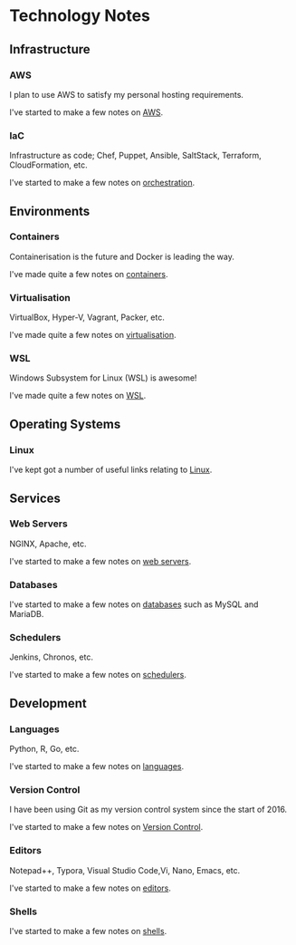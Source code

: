 # Technology Notes

## Infrastructure

### AWS

I plan to use AWS to satisfy my personal hosting requirements.

I've started to make a few notes on [AWS](Infrastructure/AWS/README.md).



### IaC

Infrastructure as code; Chef, Puppet, Ansible, SaltStack, Terraform, CloudFormation, etc.

I've started to make a few notes on [orchestration](Infrastructure/IaC/README.md).



## Environments

### Containers

Containerisation is the future and Docker is leading the way.

I've made quite a few notes on [containers](Environments/Containers/README.md).



### Virtualisation

VirtualBox, Hyper-V, Vagrant, Packer, etc.

I've made quite a few notes on [virtualisation](Environments/Virtualisation/README.md).



### WSL

Windows Subsystem for Linux (WSL) is awesome!

I've made quite a few notes on [WSL](Environments/WSL/README.md).



## Operating Systems

### Linux

I've kept got a number of useful links relating to [Linux](Operating_Systems/Linux/README.md).



## Services

### Web Servers

NGINX, Apache, etc.

I've started to make a few notes on [web servers](Services/Web%20Servers/README.md).



### Databases

I've started to make a few notes on [databases](Services/Databases/README.md) such as MySQL and MariaDB.



### Schedulers

Jenkins, Chronos, etc.

I've started to make a few notes on [schedulers](Services/Schedulers/README.md).



## Development

### Languages

Python, R, Go, etc.

I've started to make a few notes on [languages](Development/Languages/README.md).



### Version Control

I have been using Git as my version control system since the start of 2016.

I've started to make a few notes on [Version Control](Development/Version%20Control/README.md).



### Editors

Notepad++, Typora, Visual Studio Code,Vi, Nano, Emacs, etc.

I've started to make a few notes on [editors](Development/Editors/README.md).



### Shells

I've started to make a few notes on [shells](Development/Shells/README.md).

